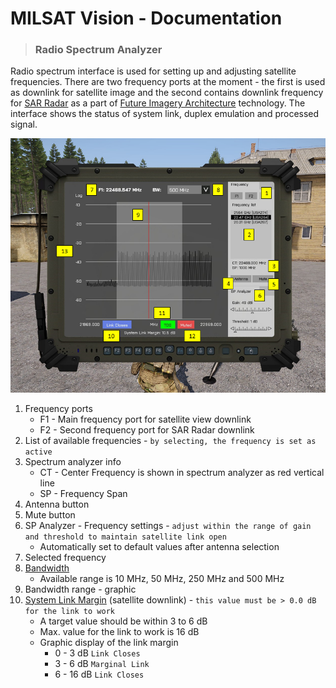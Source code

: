 # MILSAT Vision - Documentation
> ### Radio Spectrum Analyzer

Radio spectrum interface is used for setting up and adjusting satellite frequencies. There are two frequency ports at the moment - the first is used as downlink for satellite image and the second contains downlink frequency for [SAR Radar](https://en.wikipedia.org/wiki/Synthetic-aperture_radar) as a part of [Future Imagery Architecture](https://en.wikipedia.org/wiki/Future_Imagery_Architecture) technology. The interface shows the status of system link, duplex emulation and processed signal.

![Radio Spectrum](img/sat_radio_spectrum_tab.png)

1. Frequency ports
   - F1 - Main frequency port for satellite view downlink
   - F2 - Second frequency port for SAR Radar downlink
2. List of available frequencies - `by selecting, the frequency is set as active`
3. Spectrum analyzer info
   - CT - Center Frequency is shown in spectrum analyzer as red vertical line
   - SP - Frequency Span
4. Antenna button
5. Mute button
6. SP Analyzer - Frequency settings - `adjust within the range of gain and threshold to maintain satellite link open`
   - Automatically set to default values after antenna selection
7. Selected frequency
8. [Bandwidth](https://en.wikipedia.org/wiki/Bandwidth_(signal_processing))
   - Available range is 10 MHz, 50 MHz, 250 MHz and 500 MHz
9. Bandwidth range - graphic
10. [System Link Margin](https://en.wikipedia.org/wiki/Link_margin) (satellite downlink) - `this value must be > 0.0 dB for the link to work`
    - A target value should be within 3 to 6 dB
    - Max. value for the link to work is 16 dB
    - Graphic display of the link margin
      - 0 - 3 dB `Link Closes`
      - 3 - 6 dB `Marginal Link`
      - 6 - 16 dB `Link Closes`
